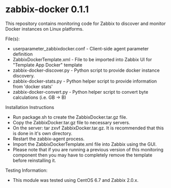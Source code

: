 # zabbix-docker 0.1.1
This repository contains monitoring code for Zabbix to discover and monitor Docker instances on Linux platforms.

File(s):
* userparameter_zabbixdocker.conf - Client-side agent parameter definition
* ZabbixDockerTemplate.xml - File to be imported into Zabbix UI for "Template App Docker" template
* zabbix-docker-discover.py - Python script to provide docker instance discovery.
* zabbix-docker-stats.py - Python helper script to provide information from 'docker stats'
* zabbix-docker-convert.py - Python helper script to convert byte calculations (i.e. GB -> B)

Installation Instructions
* Run package.sh to create the ZabbixDocker.tar.gz file.
* Copy the ZabbixDocker.tar.gz file to necessary servers.
* On the server: tar zxvf ZabbixDocker.tar.gz.  It is recommended that this is done in it's own directory.
* Restart the zabbix-agent process.
* Import the ZabbixDockerTemplate.xml file into Zabbix using the GUI.
* Please note that if you are running a previous version of this monitoring component then you may have to completely remove the template before reinstalling it.

Testing Information:
* This module was tested using CentOS 6.7 and Zabbix 2.0.x.

